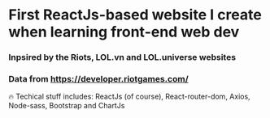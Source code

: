 # First ReactJs-based website I create when learning front-end web dev
### Inpsired by the Riots, LOL.vn and LOL.universe websites
### Data from https://developer.riotgames.com/ 

🔥 Techical stuff includes: ReactJs (of course), React-router-dom, Axios, Node-sass, Bootstrap and ChartJs 
